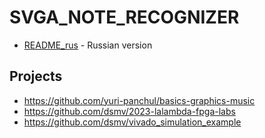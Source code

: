 # SVGA_NOTE_RECOGNIZER

* [README_rus](./README_rus.md) - Russian version

## Projects

* https://github.com/yuri-panchul/basics-graphics-music
* https://github.com/dsmv/2023-lalambda-fpga-labs
* https://github.com/dsmv/vivado_simulation_example
